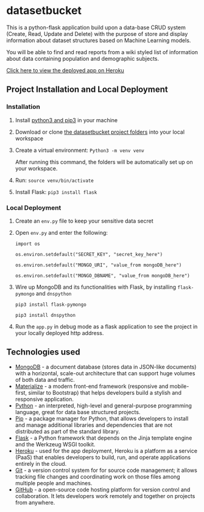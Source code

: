 # datasetbucket

This is a python-flask application build upon a data-base CRUD system (Create, Read, Update and Delete) 
with the purpose of store and display information about dataset structures based on Machine Learning models.

You will be able to find and read reports from a wiki styled list of information 
about data containing population and demographic subjects.

[Click here to view the deployed app on Heroku](https://datasetbucket.herokuapp.com/)

## Project Installation and Local Deployment

### Installation

1. Install [python3 and pip3](https://www.python.org) in your machine
    
2. Download or clone [the datasetbucket project folders](https://github.com/kescardoso/datasetbucket) into your local workspace

3. Create a virtual environment: `Python3 -m venv venv`

    After running this command, the folders will be automatically set up on your workspace.

4. Run: `source venv/bin/activate`

5. Install Flask: `pip3 install flask`

### Local Deployment

1. Create an `env.py` file to keep your sensitive data secret

2. Open `env.py` and enter the following:

    `import os`

    `os.environ.setdefault("SECRET_KEY", "secret_key_here")`

    `os.environ.setdefault("MONGO_URI", "value_from mongoDB_here")`

    `os.environ.setdefault("MONGO_DBNAME", "value_from mongoDB_here")`

3. Wire up MongoDB and its functionalities with Flask, by installing `flask-pymongo` and `dnspython`

    `pip3 install flask-pymongo`

    `pip3 install dnspython`

4. Run the `app.py` in debug mode as a flask application to see the project in your locally deployed http address.

## Technologies used

- [MongoDB](https://www.mongodb.com/) - a document database (stores data in JSON-like documents) with a horizontal, scale-out architecture that can support huge volumes of both data and traffic.
- [Materialize](https://materializecss.com/) - a modern front-end framework (responsive and mobile-first, similar to Bootstrap) that helps developers build a stylish and responsive application.
- [Python](https://www.python.org/) - an interpreted, high-level and general-purpose programming language, great for data base structured projects.
- [Pip](https://pypi.org/project/pip/) - a package manager for Python, that allows developers to install and manage additional libraries and dependencies that are not distributed as part of the standard library.
- [Flask](https://flask.palletsprojects.com/) - a Python framework that depends on the Jinja template engine and the Werkzeug WSGI toolkit.
- [Heroku](https://www.heroku.com/) - used for the app deployment, Heroku is a platform as a service (PaaS) that enables developers to build, run, and operate applications entirely in the cloud.
- [Git](https://git-scm.com/) - a version control system for for source code management; it allows tracking file changes and coordinating work on those files among multiple people and machines.
- [GitHub](https://github.com/) - a open-source code hosting platform for version control and collaboration. It lets developers work remotely and together on projects from anywhere.